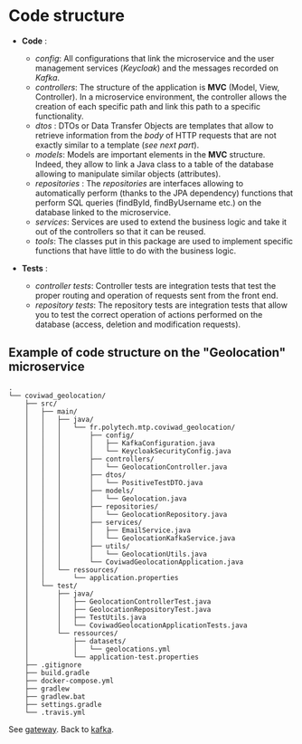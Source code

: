 ﻿# Code structure
- **Code** :
	- *config*: All configurations that link the microservice and the user management services (*Keycloak*) and the messages recorded on *Kafka*.
	- *controllers*: The structure of the application is **MVC** (Model, View, Controller). In a microservice environment, the controller allows the creation of each specific path and link this path to a specific functionality.
	- *dtos* : DTOs or Data Transfer Objects are templates that allow to retrieve information from the *body* of HTTP requests that are not exactly similar to a template (*see next part*).
	- *models*: Models are important elements in the **MVC** structure. Indeed, they allow to link a Java class to a table of the database allowing to manipulate similar objects (attributes).
	- *repositories* : The *repositories* are interfaces allowing to automatically perform (thanks to the JPA dependency) functions that perform SQL queries (findById, findByUsername etc.) on the database linked to the microservice.
	- *services*: Services are used to extend the business logic and take it out of the controllers so that it can be reused.
	- *tools*: The classes put in this package are used to implement specific functions that have little to do with the business logic.

- **Tests** : 
	- *controller tests*: Controller tests are integration tests that test the proper routing and operation of requests sent from the front end.
	- *repository tests*: The repository tests are integration tests that allow you to test the correct operation of actions performed on the database (access, deletion and modification requests).

## Example of code structure on the "Geolocation" microservice
```
.
└── coviwad_geolocation/
    ├── src/
    │   ├── main/
    │   │   ├── java/
    │   │   │   └── fr.polytech.mtp.coviwad_geolocation/
    │   │   │       ├── config/
    │   │   │       │   ├── KafkaConfiguration.java
    │   │   │       │   └── KeycloakSecurityConfig.java
    │   │   │       ├── controllers/
    │   │   │       │   └── GeolocationController.java
    │   │   │       ├── dtos/
    │   │   │       │   └── PositiveTestDTO.java
    │   │   │       ├── models/
    │   │   │       │   └── Geolocation.java
    │   │   │       ├── repositories/
    │   │   │       │   └── GeolocationRepository.java
    │   │   │       ├── services/
    │   │   │       │   ├── EmailService.java
    │   │   │       │   └── GeolocationKafkaService.java
    │   │   │       ├── utils/
    │   │   │       │   └── GeolocationUtils.java
    │   │   │       └── CoviwadGeolocationApplication.java
    │   │   └── ressources/
    │   │       └── application.properties
    │   └── test/
    │       ├── java/
    │       │   ├── GeolocationControllerTest.java
    │       │   ├── GeolocationRepositoryTest.java
    │       │   ├── TestUtils.java
    │       │   └── CoviwadGeolocationApplicationTests.java
    │       └── ressources/
    │           ├── datasets/
    │           │   └── geolocations.yml
    │           └── application-test.properties
    ├── .gitignore
    ├── build.gradle
    ├── docker-compose.yml
    ├── gradlew
    ├── gradlew.bat
    ├── settings.gradle
    └── .travis.yml
```


See [gateway](/gateway).
Back to [kafka](/kafka).